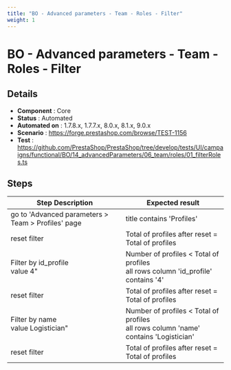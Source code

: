 ```yaml
---
title: "BO - Advanced parameters - Team - Roles - Filter"
weight: 1
---
```


# BO - Advanced parameters - Team - Roles - Filter
## Details
* **Component** : Core
* **Status** : Automated
* **Automated on** : 1.7.8.x, 1.7.7.x, 8.0.x, 8.1.x, 9.0.x
* **Scenario** : https://forge.prestashop.com/browse/TEST-1156
* **Test** : https://github.com/PrestaShop/PrestaShop/tree/develop/tests/UI/campaigns/functional/BO/14_advancedParameters/06_team/roles/01_filterRoles.ts

## Steps
| Step Description | Expected result |
| ----- | ----- |
| go to 'Advanced parameters > Team > Profiles' page | title contains 'Profiles' |
| reset filter | Total of profiles after reset = Total of profiles |
| Filter by id_profile<br>value 4" | Number of profiles < Total of profiles<br>all rows column 'id_profile' contains '4' |
| reset filter | Total of profiles after reset = Total of profiles |
| Filter by name<br>value Logistician" | Number of profiles < Total of profiles<br>all rows column 'name' contains 'Logistician' |
| reset filter | Total of profiles after reset = Total of profiles |